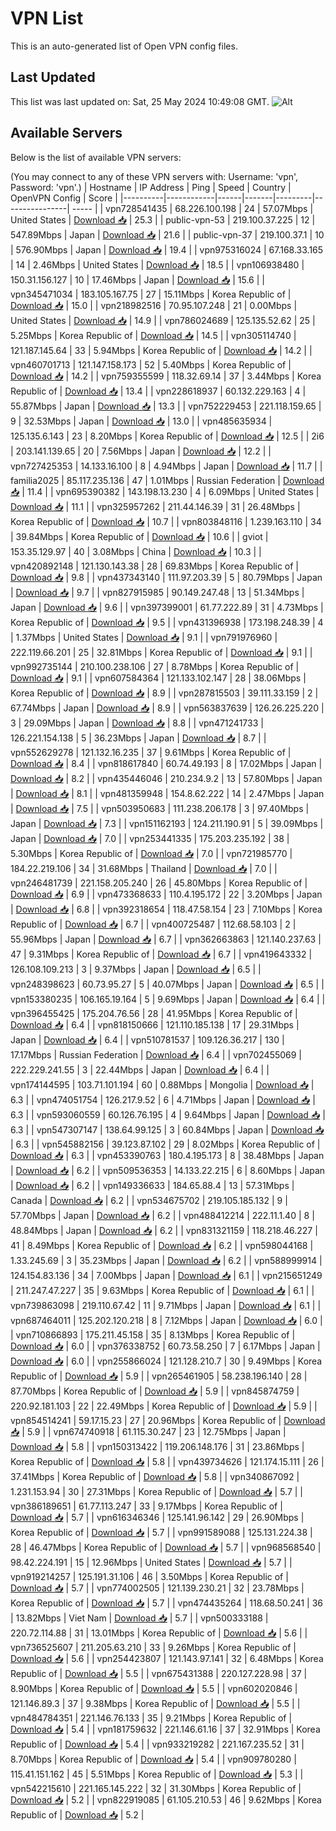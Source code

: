 # VPN List

This is an auto-generated list of Open VPN config files.

## Last Updated

This list was last updated on: Sat, 25 May 2024 10:49:08 GMT.
![Alt](https://repobeats.axiom.co/api/embed/186b98318ef1479477931607c1ad7d823f12451f.svg "Repobeats analytics image")

## Available Servers

Below is the list of available VPN servers:

(You may connect to any of these VPN servers with: Username: 'vpn', Password: 'vpn'.)
| Hostname | IP Address | Ping | Speed | Country | OpenVPN Config | Score |
|----------|------------|------|-------|---------|----------------| ----- |
| vpn728541435 | 68.226.100.198 | 24 | 57.07Mbps | United States | [Download 📥](./configs/server_0_US.ovpn) | 25.3 |
| public-vpn-53 | 219.100.37.225 | 12 | 547.89Mbps | Japan | [Download 📥](./configs/server_1_JP.ovpn) | 21.6 |
| public-vpn-37 | 219.100.37.1 | 10 | 576.90Mbps | Japan | [Download 📥](./configs/server_2_JP.ovpn) | 19.4 |
| vpn975316024 | 67.168.33.165 | 14 | 2.46Mbps | United States | [Download 📥](./configs/server_3_US.ovpn) | 18.5 |
| vpn106938480 | 150.31.156.127 | 10 | 17.46Mbps | Japan | [Download 📥](./configs/server_4_JP.ovpn) | 15.6 |
| vpn345471034 | 183.105.167.75 | 27 | 15.11Mbps | Korea Republic of | [Download 📥](./configs/server_5_KR.ovpn) | 15.0 |
| vpn218982516 | 70.95.107.248 | 21 | 0.00Mbps | United States | [Download 📥](./configs/server_6_US.ovpn) | 14.9 |
| vpn786024689 | 125.135.52.62 | 25 | 5.25Mbps | Korea Republic of | [Download 📥](./configs/server_7_KR.ovpn) | 14.5 |
| vpn305114740 | 121.187.145.64 | 33 | 5.94Mbps | Korea Republic of | [Download 📥](./configs/server_8_KR.ovpn) | 14.2 |
| vpn460701713 | 121.147.158.173 | 52 | 5.40Mbps | Korea Republic of | [Download 📥](./configs/server_9_KR.ovpn) | 14.2 |
| vpn759355599 | 118.32.69.14 | 37 | 3.44Mbps | Korea Republic of | [Download 📥](./configs/server_10_KR.ovpn) | 13.4 |
| vpn228618937 | 60.132.229.163 | 4 | 55.87Mbps | Japan | [Download 📥](./configs/server_11_JP.ovpn) | 13.3 |
| vpn752229453 | 221.118.159.65 | 9 | 32.53Mbps | Japan | [Download 📥](./configs/server_12_JP.ovpn) | 13.0 |
| vpn485635934 | 125.135.6.143 | 23 | 8.20Mbps | Korea Republic of | [Download 📥](./configs/server_13_KR.ovpn) | 12.5 |
| 2i6 | 203.141.139.65 | 20 | 7.56Mbps | Japan | [Download 📥](./configs/server_14_JP.ovpn) | 12.2 |
| vpn727425353 | 14.133.16.100 | 8 | 4.94Mbps | Japan | [Download 📥](./configs/server_15_JP.ovpn) | 11.7 |
| familia2025 | 85.117.235.136 | 47 | 1.01Mbps | Russian Federation | [Download 📥](./configs/server_16_RU.ovpn) | 11.4 |
| vpn695390382 | 143.198.13.230 | 4 | 6.09Mbps | United States | [Download 📥](./configs/server_17_US.ovpn) | 11.1 |
| vpn325957262 | 211.44.146.39 | 31 | 26.48Mbps | Korea Republic of | [Download 📥](./configs/server_18_KR.ovpn) | 10.7 |
| vpn803848116 | 1.239.163.110 | 34 | 39.84Mbps | Korea Republic of | [Download 📥](./configs/server_19_KR.ovpn) | 10.6 |
| gviot | 153.35.129.97 | 40 | 3.08Mbps | China | [Download 📥](./configs/server_20_CN.ovpn) | 10.3 |
| vpn420892148 | 121.130.143.38 | 28 | 69.83Mbps | Korea Republic of | [Download 📥](./configs/server_21_KR.ovpn) | 9.8 |
| vpn437343140 | 111.97.203.39 | 5 | 80.79Mbps | Japan | [Download 📥](./configs/server_22_JP.ovpn) | 9.7 |
| vpn827915985 | 90.149.247.48 | 13 | 51.34Mbps | Japan | [Download 📥](./configs/server_23_JP.ovpn) | 9.6 |
| vpn397399001 | 61.77.222.89 | 31 | 4.73Mbps | Korea Republic of | [Download 📥](./configs/server_24_KR.ovpn) | 9.5 |
| vpn431396938 | 173.198.248.39 | 4 | 1.37Mbps | United States | [Download 📥](./configs/server_25_US.ovpn) | 9.1 |
| vpn791976960 | 222.119.66.201 | 25 | 32.81Mbps | Korea Republic of | [Download 📥](./configs/server_26_KR.ovpn) | 9.1 |
| vpn992735144 | 210.100.238.106 | 27 | 8.78Mbps | Korea Republic of | [Download 📥](./configs/server_27_KR.ovpn) | 9.1 |
| vpn607584364 | 121.133.102.147 | 28 | 38.06Mbps | Korea Republic of | [Download 📥](./configs/server_28_KR.ovpn) | 8.9 |
| vpn287815503 | 39.111.33.159 | 2 | 67.74Mbps | Japan | [Download 📥](./configs/server_29_JP.ovpn) | 8.9 |
| vpn563837639 | 126.26.225.220 | 3 | 29.09Mbps | Japan | [Download 📥](./configs/server_30_JP.ovpn) | 8.8 |
| vpn471241733 | 126.221.154.138 | 5 | 36.23Mbps | Japan | [Download 📥](./configs/server_31_JP.ovpn) | 8.7 |
| vpn552629278 | 121.132.16.235 | 37 | 9.61Mbps | Korea Republic of | [Download 📥](./configs/server_32_KR.ovpn) | 8.4 |
| vpn818617840 | 60.74.49.193 | 8 | 17.02Mbps | Japan | [Download 📥](./configs/server_33_JP.ovpn) | 8.2 |
| vpn435446046 | 210.234.9.2 | 13 | 57.80Mbps | Japan | [Download 📥](./configs/server_34_JP.ovpn) | 8.1 |
| vpn481359948 | 154.8.62.222 | 14 | 2.47Mbps | Japan | [Download 📥](./configs/server_35_JP.ovpn) | 7.5 |
| vpn503950683 | 111.238.206.178 | 3 | 97.40Mbps | Japan | [Download 📥](./configs/server_36_JP.ovpn) | 7.3 |
| vpn151162193 | 124.211.190.91 | 5 | 39.09Mbps | Japan | [Download 📥](./configs/server_37_JP.ovpn) | 7.0 |
| vpn253441335 | 175.203.235.192 | 38 | 5.30Mbps | Korea Republic of | [Download 📥](./configs/server_38_KR.ovpn) | 7.0 |
| vpn721985770 | 184.22.219.106 | 34 | 31.68Mbps | Thailand | [Download 📥](./configs/server_39_TH.ovpn) | 7.0 |
| vpn246481739 | 221.158.205.240 | 26 | 45.80Mbps | Korea Republic of | [Download 📥](./configs/server_40_KR.ovpn) | 6.9 |
| vpn473368633 | 110.4.195.172 | 22 | 3.20Mbps | Japan | [Download 📥](./configs/server_41_JP.ovpn) | 6.8 |
| vpn392318654 | 118.47.58.154 | 23 | 7.10Mbps | Korea Republic of | [Download 📥](./configs/server_42_KR.ovpn) | 6.7 |
| vpn400725487 | 112.68.58.103 | 2 | 55.96Mbps | Japan | [Download 📥](./configs/server_43_JP.ovpn) | 6.7 |
| vpn362663863 | 121.140.237.63 | 47 | 9.31Mbps | Korea Republic of | [Download 📥](./configs/server_44_KR.ovpn) | 6.7 |
| vpn419643332 | 126.108.109.213 | 3 | 9.37Mbps | Japan | [Download 📥](./configs/server_45_JP.ovpn) | 6.5 |
| vpn248398623 | 60.73.95.27 | 5 | 40.07Mbps | Japan | [Download 📥](./configs/server_46_JP.ovpn) | 6.5 |
| vpn153380235 | 106.165.19.164 | 5 | 9.69Mbps | Japan | [Download 📥](./configs/server_47_JP.ovpn) | 6.4 |
| vpn396455425 | 175.204.76.56 | 28 | 41.95Mbps | Korea Republic of | [Download 📥](./configs/server_48_KR.ovpn) | 6.4 |
| vpn818150666 | 121.110.185.138 | 17 | 29.31Mbps | Japan | [Download 📥](./configs/server_49_JP.ovpn) | 6.4 |
| vpn510781537 | 109.126.36.217 | 130 | 17.17Mbps | Russian Federation | [Download 📥](./configs/server_50_RU.ovpn) | 6.4 |
| vpn702455069 | 222.229.241.55 | 3 | 22.44Mbps | Japan | [Download 📥](./configs/server_51_JP.ovpn) | 6.4 |
| vpn174144595 | 103.71.101.194 | 60 | 0.88Mbps | Mongolia | [Download 📥](./configs/server_52_MN.ovpn) | 6.3 |
| vpn474051754 | 126.217.9.52 | 6 | 4.71Mbps | Japan | [Download 📥](./configs/server_53_JP.ovpn) | 6.3 |
| vpn593060559 | 60.126.76.195 | 4 | 9.64Mbps | Japan | [Download 📥](./configs/server_54_JP.ovpn) | 6.3 |
| vpn547307147 | 138.64.99.125 | 3 | 60.84Mbps | Japan | [Download 📥](./configs/server_55_JP.ovpn) | 6.3 |
| vpn545882156 | 39.123.87.102 | 29 | 8.02Mbps | Korea Republic of | [Download 📥](./configs/server_56_KR.ovpn) | 6.3 |
| vpn453390763 | 180.4.195.173 | 8 | 38.48Mbps | Japan | [Download 📥](./configs/server_57_JP.ovpn) | 6.2 |
| vpn509536353 | 14.133.22.215 | 6 | 8.60Mbps | Japan | [Download 📥](./configs/server_58_JP.ovpn) | 6.2 |
| vpn149336633 | 184.65.88.4 | 13 | 57.31Mbps | Canada | [Download 📥](./configs/server_59_CA.ovpn) | 6.2 |
| vpn534675702 | 219.105.185.132 | 9 | 57.70Mbps | Japan | [Download 📥](./configs/server_60_JP.ovpn) | 6.2 |
| vpn488412214 | 222.11.1.40 | 8 | 48.84Mbps | Japan | [Download 📥](./configs/server_61_JP.ovpn) | 6.2 |
| vpn831321159 | 118.218.46.227 | 41 | 8.49Mbps | Korea Republic of | [Download 📥](./configs/server_62_KR.ovpn) | 6.2 |
| vpn598044168 | 1.33.245.69 | 3 | 35.23Mbps | Japan | [Download 📥](./configs/server_63_JP.ovpn) | 6.2 |
| vpn588999914 | 124.154.83.136 | 34 | 7.00Mbps | Japan | [Download 📥](./configs/server_64_JP.ovpn) | 6.1 |
| vpn215651249 | 211.247.47.227 | 35 | 9.63Mbps | Korea Republic of | [Download 📥](./configs/server_65_KR.ovpn) | 6.1 |
| vpn739863098 | 219.110.67.42 | 11 | 9.71Mbps | Japan | [Download 📥](./configs/server_66_JP.ovpn) | 6.1 |
| vpn687464011 | 125.202.120.218 | 8 | 7.12Mbps | Japan | [Download 📥](./configs/server_67_JP.ovpn) | 6.0 |
| vpn710866893 | 175.211.45.158 | 35 | 8.13Mbps | Korea Republic of | [Download 📥](./configs/server_68_KR.ovpn) | 6.0 |
| vpn376338752 | 60.73.58.250 | 7 | 6.17Mbps | Japan | [Download 📥](./configs/server_69_JP.ovpn) | 6.0 |
| vpn255866024 | 121.128.210.7 | 30 | 9.49Mbps | Korea Republic of | [Download 📥](./configs/server_70_KR.ovpn) | 5.9 |
| vpn265461905 | 58.238.196.140 | 28 | 87.70Mbps | Korea Republic of | [Download 📥](./configs/server_71_KR.ovpn) | 5.9 |
| vpn845874759 | 220.92.181.103 | 22 | 22.49Mbps | Korea Republic of | [Download 📥](./configs/server_72_KR.ovpn) | 5.9 |
| vpn854514241 | 59.17.15.23 | 27 | 20.96Mbps | Korea Republic of | [Download 📥](./configs/server_73_KR.ovpn) | 5.9 |
| vpn674740918 | 61.115.30.247 | 23 | 12.75Mbps | Japan | [Download 📥](./configs/server_74_JP.ovpn) | 5.8 |
| vpn150313422 | 119.206.148.176 | 31 | 23.86Mbps | Korea Republic of | [Download 📥](./configs/server_75_KR.ovpn) | 5.8 |
| vpn439734626 | 121.174.15.111 | 26 | 37.41Mbps | Korea Republic of | [Download 📥](./configs/server_76_KR.ovpn) | 5.8 |
| vpn340867092 | 1.231.153.94 | 30 | 27.31Mbps | Korea Republic of | [Download 📥](./configs/server_77_KR.ovpn) | 5.7 |
| vpn386189651 | 61.77.113.247 | 33 | 9.17Mbps | Korea Republic of | [Download 📥](./configs/server_78_KR.ovpn) | 5.7 |
| vpn616346346 | 125.141.96.142 | 29 | 26.90Mbps | Korea Republic of | [Download 📥](./configs/server_79_KR.ovpn) | 5.7 |
| vpn991589088 | 125.131.224.38 | 28 | 46.47Mbps | Korea Republic of | [Download 📥](./configs/server_80_KR.ovpn) | 5.7 |
| vpn968568540 | 98.42.224.191 | 15 | 12.96Mbps | United States | [Download 📥](./configs/server_81_US.ovpn) | 5.7 |
| vpn919214257 | 125.191.31.106 | 46 | 3.50Mbps | Korea Republic of | [Download 📥](./configs/server_82_KR.ovpn) | 5.7 |
| vpn774002505 | 121.139.230.21 | 32 | 23.78Mbps | Korea Republic of | [Download 📥](./configs/server_83_KR.ovpn) | 5.7 |
| vpn474435264 | 118.68.50.241 | 36 | 13.82Mbps | Viet Nam | [Download 📥](./configs/server_84_VN.ovpn) | 5.7 |
| vpn500333188 | 220.72.114.88 | 31 | 13.01Mbps | Korea Republic of | [Download 📥](./configs/server_85_KR.ovpn) | 5.6 |
| vpn736525607 | 211.205.63.210 | 33 | 9.26Mbps | Korea Republic of | [Download 📥](./configs/server_86_KR.ovpn) | 5.6 |
| vpn254423807 | 121.143.97.141 | 32 | 6.48Mbps | Korea Republic of | [Download 📥](./configs/server_87_KR.ovpn) | 5.5 |
| vpn675431388 | 220.127.228.98 | 37 | 8.90Mbps | Korea Republic of | [Download 📥](./configs/server_88_KR.ovpn) | 5.5 |
| vpn602020846 | 121.146.89.3 | 37 | 9.38Mbps | Korea Republic of | [Download 📥](./configs/server_89_KR.ovpn) | 5.5 |
| vpn484784351 | 221.146.76.133 | 35 | 9.21Mbps | Korea Republic of | [Download 📥](./configs/server_90_KR.ovpn) | 5.4 |
| vpn181759632 | 221.146.61.16 | 37 | 32.91Mbps | Korea Republic of | [Download 📥](./configs/server_91_KR.ovpn) | 5.4 |
| vpn933219282 | 221.167.235.52 | 31 | 8.70Mbps | Korea Republic of | [Download 📥](./configs/server_92_KR.ovpn) | 5.4 |
| vpn909780280 | 115.41.151.162 | 45 | 5.51Mbps | Korea Republic of | [Download 📥](./configs/server_93_KR.ovpn) | 5.3 |
| vpn542215610 | 221.165.145.222 | 32 | 31.30Mbps | Korea Republic of | [Download 📥](./configs/server_94_KR.ovpn) | 5.2 |
| vpn822919085 | 61.105.210.53 | 46 | 9.62Mbps | Korea Republic of | [Download 📥](./configs/server_95_KR.ovpn) | 5.2 |
